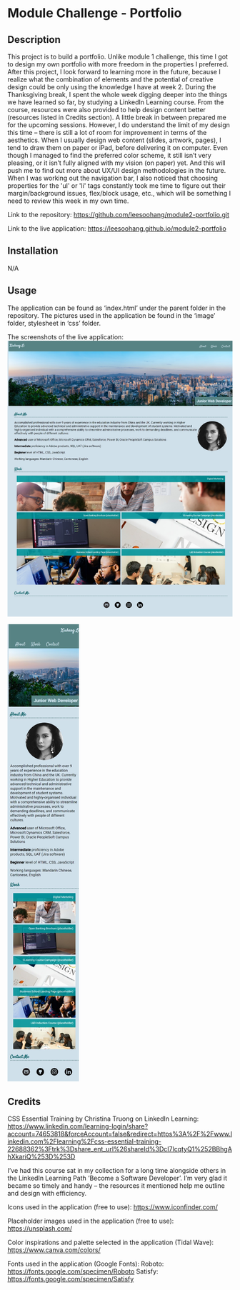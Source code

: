 # Module Challenge - Portfolio
## Description
This project is to build a portfolio.
Unlike module 1 challenge, this time I got to design my own portfolio with more freedom in the properties I preferred. After this project, I look forward to learning more in the future, because I realize what the combination of elements and the potential of creative design could be only using the knowledge I have at week 2.
During the Thanksgiving break, I spent the whole week digging deeper into the things we have learned so far, by studying a LinkedIn Learning course. From the course, resources were also provided to help design content better (resources listed in Credits section). A little break in between prepared me for the upcoming sessions. 
However, I do understand the limit of my design this time – there is still a lot of room for improvement in terms of the aesthetics. When I usually design web content (slides, artwork, pages), I tend to draw them on paper or iPad, before delivering it on computer. Even though I managed to find the preferred color scheme, it still isn’t very pleasing, or it isn’t fully aligned with my vision (on paper) yet. And this will push me to find out more about UX/UI design methodologies in the future. 
When I was working out the navigation bar, I also noticed that choosing properties for the 'ul' or 'li' tags constantly took me time to figure out their margin/background issues, flex/block usage, etc., which will be something I need to review this week in my own time.

Link to the repository:
https://github.com/leesoohang/module2-portfolio.git

Link to the live application:
https://leesoohang.github.io/module2-portfolio

## Installation
N/A

## Usage
The application can be found as ‘index.html’ under the parent folder in the repository. The pictures used in the application be found in the ‘image’ folder, stylesheet in ‘css’ folder.

The screenshots of the live application:
![portfolio-full-width](./images/screenshot-full-width.jpeg)

![portfolio-responsive](./images/screenshot-mobile.jpeg)

## Credits
CSS Essential Training by Christina Truong on LinkedIn Learning:
https://www.linkedin.com/learning-login/share?account=74653818&forceAccount=false&redirect=https%3A%2F%2Fwww.linkedin.com%2Flearning%2Fcss-essential-training-22688362%3Ftrk%3Dshare_ent_url%26shareId%3DcI7lcqtyQ1%252BBhgAhXkariQ%253D%253D

I’ve had this course sat in my collection for a long time alongside others in the LinkedIn Learning Path ‘Become a Software Developer’. I’m very glad it became so timely and handy – the resources it mentioned help me outline and design with efficiency.

Icons used in the application (free to use):
https://www.iconfinder.com/

Placeholder images used in the application (free to use):
https://unsplash.com/

Color inspirations and palette selected in the application (Tidal Wave):
https://www.canva.com/colors/

Fonts used in the application (Google Fonts):
Roboto: https://fonts.google.com/specimen/Roboto
Satisfy: https://fonts.google.com/specimen/Satisfy

